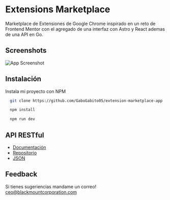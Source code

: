 # Extensions Marketplace 

Marketplace de Extensiones de Google Chrome inspirado en un reto de Frontend Mentor con el agregado de una interfaz con Astro y React ademas de una API en Go.

## Screenshots

![App Screenshot](https://i.imgur.com/IfzSiae.png)

## Instalación

Instala mi proyecto con NPM

```bash
  git clone https://github.com/GaboGabito05/extension-marketplace-app
```

```bash
  npm install
```

```bash
  npm run dev
```
## API RESTful 

 - [Documentación](https://github.com/matiassingers/awesome-readme)
 - [Repositorio](https://github.com/matiassingers/awesome-readme)
 - [JSON](https://awesomeopensource.com/project/elangosundar/awesome-README-templates)

## Feedback

Si tienes sugeriencias mandame un correo! ceo@blackmountcorporation.com